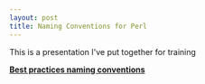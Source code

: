 ```yaml
---
layout: post
title: Naming Conventions for Perl
---
```


This is a presentation I've put together for training

<div style="width:425px;height:355px" id="ss_8497119"> <strong style="display:block;margin:12px 0 4px"><a href="http://www.slideshare.net/bluescreen10/best-practices-naming-conventions" title="Best practices naming conventions">Best practices naming conventions</a></strong></div><div><object data="http://www.slideshare.net/slideshow/embed_code/8497119" style="width:425px;height:355px"></object></div>
